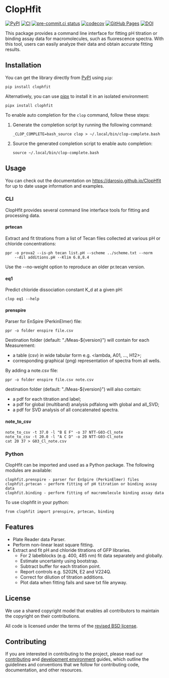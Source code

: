 # ClopHfit

[![PyPI](https://img.shields.io/pypi/v/ClopHfit.svg)](https://pypi.org/project/ClopHfit/)
[![CI](https://github.com/darosio/ClopHfit/actions/workflows/ci.yml/badge.svg)](https://github.com/darosio/ClopHfit/actions/workflows/ci.yml)
[![pre-commit.ci status](https://results.pre-commit.ci/badge/github/darosio/ClopHfit/main.svg)](https://results.pre-commit.ci/latest/github/darosio/ClopHfit/main)
[![codecov](https://codecov.io/gh/darosio/ClopHfit/branch/main/graph/badge.svg?token=OU6F9VFUQ6)](https://codecov.io/gh/darosio/ClopHfit)
[![GitHub Pages](https://img.shields.io/badge/docs-GitHub%20Pages-blue?logo=github)](https://darosio.github.io/ClopHfit/)
[![DOI](https://zenodo.org/badge/DOI/10.5281/zenodo.6354111.svg)](https://doi.org/10.5281/zenodo.6354111)

This package provides a command line interface for fitting pH titration or
binding assay data for macromolecules, such as fluorescence spectra. With this
tool, users can easily analyze their data and obtain accurate fitting results.

## Installation

You can get the library directly from [PyPI](https://pypi.org/project/ClopHfit/)
using `pip`:

```
pip install clophfit
```

Alternatively, you can use [pipx](https://pypa.github.io/pipx/) to install it in
an isolated environment:

```
pipx install clophfit
```

To enable auto completion for the `clop` command, follow these steps:

1. Generate the completion script by running the following command:

   ```
   _CLOP_COMPLETE=bash_source clop > ~/.local/bin/clop-complete.bash
   ```

1. Source the generated completion script to enable auto completion:

   ```
   source ~/.local/bin/clop-complete.bash
   ```

## Usage

You can check out the documentation on <https://darosio.github.io/ClopHfit> for
up to date usage information and examples.

### CLI

ClopHfit provides several command line interface tools for fitting and
processing data.

#### prtecan

Extract and fit titrations from a list of Tecan files collected at various pH or
chloride concentrations:

```
ppr -o prova2 --is-ph tecan list.pH --scheme ../scheme.txt --norm
    --dil additions.pH --Klim 6.8,8.4
```

Use the --no-weight option to reproduce an older pr.tecan version.

#### eq1

Predict chloride dissociation constant K_d at a given pH:

```
clop eq1 --help
```

#### prenspire

Parser for EnSpire (PerkinElmer) file:

```
ppr -o folder enspire file.csv
```

Destination folder (default: "./Meas-${version}") will contain for each Measurement:

- a table (csv) in wide tabular form e.g. \<lambda, A01, ..., H12>;
- corresponding graphical (png) representation of spectra from all wells.

By adding a note.csv file:

```
ppr -o folder enspire file.csv note.csv
```

destination folder (default: "./Meas-${version}") will also contain:

- a pdf for each titration and label;
- a pdf for global (multiband) analysis pdfalong with global and all_SVD;
- a pdf for SVD analysis of all concatenated spectra.

#### note_to_csv

```
note_to_csv -t 37.0 -l "B E F" -o 37 NTT-G03-Cl_note
note_to_csv -t 20.0 -l "A C D" -o 20 NTT-G03-Cl_note
cat 20 37 > G03_Cl_note.csv
```

### Python

ClopHfit can be imported and used as a Python package. The following modules are
available:

```
clophfit.prenspire - parser for EnSpire (PerkinElmer) files
clophfit.prtecan - perform fitting of pH titration or binding assay data
clophfit.binding - perform fitting of macromolecule binding assay data
```

To use clophfit in your python:

```
from clophfit import prenspire, prtecan, binding
```

## Features

- Plate Reader data Parser.
- Perform non-linear least square fitting.
- Extract and fit pH and chloride titrations of GFP libraries.
  - For 2 labelblocks (e.g. 400, 485 nm) fit data separately and globally.
  - Estimate uncertainty using bootstrap.
  - Subtract buffer for each titration point.
  - Report controls e.g. S202N, E2 and V224Q.
  - Correct for dilution of titration additions.
  - Plot data when fitting fails and save txt file anyway.

## License

We use a shared copyright model that enables all contributors to maintain the
copyright on their contributions.

All code is licensed under the terms of the [revised BSD license](LICENSE.txt).

## Contributing

If you are interested in contributing to the project, please read our
[contributing](https://darosio.github.io/ClopHfit/references/contributing.html)
and
[development environment](https://darosio.github.io/ClopHfit/references/development.html)
guides, which outline the guidelines and conventions that we follow for
contributing code, documentation, and other resources.
